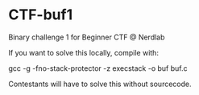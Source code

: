 # CTF-buf1
Binary challenge 1 for Beginner CTF @ Nerdlab

If you want to solve this locally, compile with:

gcc -g -fno-stack-protector -z execstack -o buf buf.c

Contestants will have to solve this without sourcecode.
